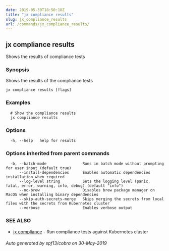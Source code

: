 ```yaml
---
date: 2019-05-30T18:50:18Z
title: "jx compliance results"
slug: jx_compliance_results
url: /commands/jx_compliance_results/
---
```

## jx compliance results

Shows the results of compliance tests

### Synopsis

Shows the results of the compliance tests

```
jx compliance results [flags]
```

### Examples

```
  # Show the compliance results
  jx compliance results
```

### Options

```
  -h, --help   help for results
```

### Options inherited from parent commands

```
  -b, --batch-mode                Runs in batch mode without prompting for user input (default true)
      --install-dependencies      Enables automatic dependencies installation when required
      --log-level string          Sets the logging level (panic, fatal, error, warning, info, debug) (default "info")
      --no-brew                   Disables brew package manager on MacOS when installing binary dependencies
      --skip-auth-secrets-merge   Skips merging the secrets from local files with the secrets from Kubernetes cluster
      --verbose                   Enables verbose output
```

### SEE ALSO

* [jx compliance](/commands/jx_compliance/)	 - Run compliance tests against Kubernetes cluster

###### Auto generated by spf13/cobra on 30-May-2019
